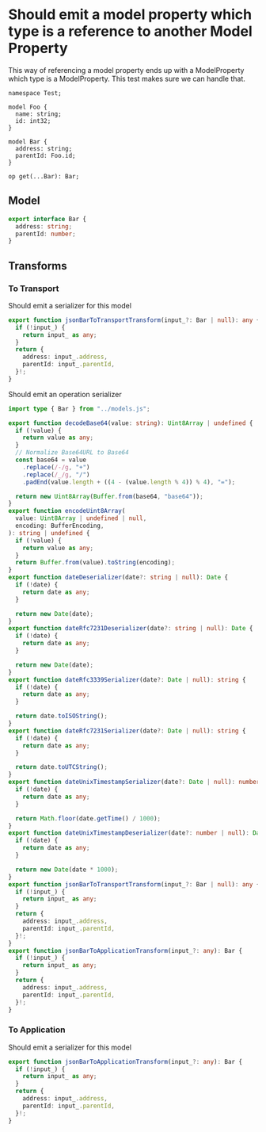 # Should emit a model property which type is a reference to another Model Property

This way of referencing a model property ends up with a ModelProperty which type is a ModelProperty. This test makes sure we can handle that.

```tsp
namespace Test;

model Foo {
  name: string;
  id: int32;
}

model Bar {
  address: string;
  parentId: Foo.id;
}

op get(...Bar): Bar;
```

## Model

```ts src/models/models.ts interface Bar
export interface Bar {
  address: string;
  parentId: number;
}
```

## Transforms

### To Transport

Should emit a serializer for this model

```ts src/models/internal/serializers.ts function jsonBarToTransportTransform
export function jsonBarToTransportTransform(input_?: Bar | null): any {
  if (!input_) {
    return input_ as any;
  }
  return {
    address: input_.address,
    parentId: input_.parentId,
  }!;
}
```

Should emit an operation serializer

```ts src/models/internal/serializers.ts
import type { Bar } from "../models.js";

export function decodeBase64(value: string): Uint8Array | undefined {
  if (!value) {
    return value as any;
  }
  // Normalize Base64URL to Base64
  const base64 = value
    .replace(/-/g, "+")
    .replace(/_/g, "/")
    .padEnd(value.length + ((4 - (value.length % 4)) % 4), "=");

  return new Uint8Array(Buffer.from(base64, "base64"));
}
export function encodeUint8Array(
  value: Uint8Array | undefined | null,
  encoding: BufferEncoding,
): string | undefined {
  if (!value) {
    return value as any;
  }
  return Buffer.from(value).toString(encoding);
}
export function dateDeserializer(date?: string | null): Date {
  if (!date) {
    return date as any;
  }

  return new Date(date);
}
export function dateRfc7231Deserializer(date?: string | null): Date {
  if (!date) {
    return date as any;
  }

  return new Date(date);
}
export function dateRfc3339Serializer(date?: Date | null): string {
  if (!date) {
    return date as any;
  }

  return date.toISOString();
}
export function dateRfc7231Serializer(date?: Date | null): string {
  if (!date) {
    return date as any;
  }

  return date.toUTCString();
}
export function dateUnixTimestampSerializer(date?: Date | null): number {
  if (!date) {
    return date as any;
  }

  return Math.floor(date.getTime() / 1000);
}
export function dateUnixTimestampDeserializer(date?: number | null): Date {
  if (!date) {
    return date as any;
  }

  return new Date(date * 1000);
}
export function jsonBarToTransportTransform(input_?: Bar | null): any {
  if (!input_) {
    return input_ as any;
  }
  return {
    address: input_.address,
    parentId: input_.parentId,
  }!;
}
export function jsonBarToApplicationTransform(input_?: any): Bar {
  if (!input_) {
    return input_ as any;
  }
  return {
    address: input_.address,
    parentId: input_.parentId,
  }!;
}
```

### To Application

Should emit a serializer for this model

```ts src/models/internal/serializers.ts function jsonBarToApplicationTransform
export function jsonBarToApplicationTransform(input_?: any): Bar {
  if (!input_) {
    return input_ as any;
  }
  return {
    address: input_.address,
    parentId: input_.parentId,
  }!;
}
```
